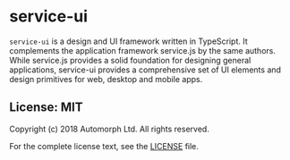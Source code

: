 # service-ui

`service-ui` is a design and UI framework written in TypeScript. It complements the application framework service.js by the same authors. While service.js provides a solid foundation for designing general applications, service-ui provides a comprehensive set of UI elements and design primitives for web, desktop and mobile apps.

## License: MIT

Copyright (c) 2018 Automorph Ltd. All rights reserved.

For the complete license text, see the [LICENSE](./LICENSE) file.
